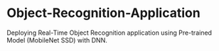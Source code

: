 # Object-Recognition-Application
Deploying Real-Time Object Recognition application using Pre-trained Model (MobileNet SSD) with  DNN.
